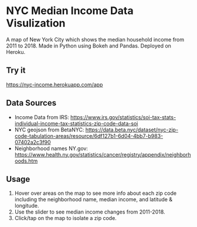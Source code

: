 # NYC Median Income Data Visulization
A map of New York City which shows the median household income from 2011 to 2018.
Made in Python using Bokeh and Pandas. Deployed on Heroku.

## Try it
https://nyc-income.herokuapp.com/app

## Data Sources
* Income Data from IRS: https://www.irs.gov/statistics/soi-tax-stats-individual-income-tax-statistics-zip-code-data-soi
* NYC geojson from BetaNYC: https://data.beta.nyc/dataset/nyc-zip-code-tabulation-areas/resource/6df127b1-6d04-4bb7-b983-07402a2c3f90
* Neighborhood names NY.gov: https://www.health.ny.gov/statistics/cancer/registry/appendix/neighborhoods.htm

## Usage
1. Hover over areas on the map to see more info about each zip code including the neighborhood name, median income, and latitude & longitude.
2. Use the slider to see median income changes from 2011-2018.
3. Click/tap on the map to isolate a zip code.